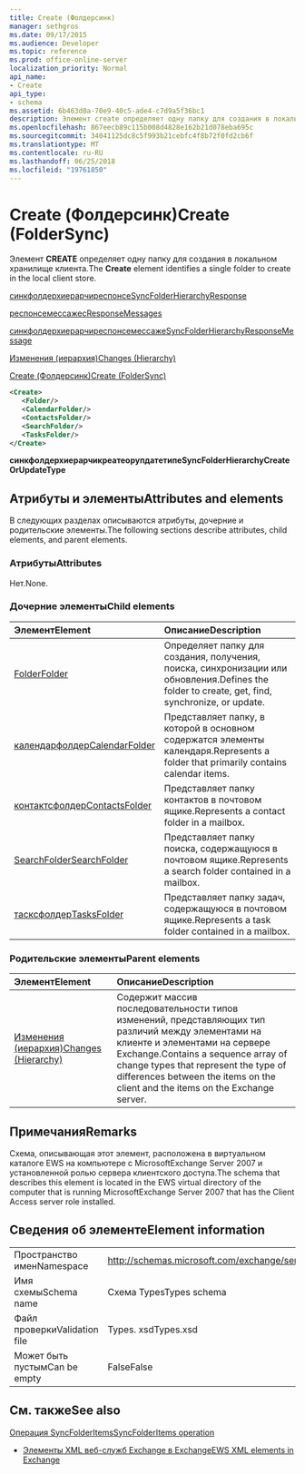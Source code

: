 ```yaml
---
title: Create (Фолдерсинк)
manager: sethgros
ms.date: 09/17/2015
ms.audience: Developer
ms.topic: reference
ms.prod: office-online-server
localization_priority: Normal
api_name:
- Create
api_type:
- schema
ms.assetid: 6b463d0a-70e9-40c5-ade4-c7d9a5f36bc1
description: Элемент create определяет одну папку для создания в локальном хранилище клиента.
ms.openlocfilehash: 867eecb89c115b008d4828e162b21d078eba695c
ms.sourcegitcommit: 34041125dc8c5f993b21cebfc4f8b72f0fd2cb6f
ms.translationtype: MT
ms.contentlocale: ru-RU
ms.lasthandoff: 06/25/2018
ms.locfileid: "19761850"
---
```

# <a name="create-foldersync"></a><span data-ttu-id="05c2e-103">Create (Фолдерсинк)</span><span class="sxs-lookup"><span data-stu-id="05c2e-103">Create (FolderSync)</span></span>

<span data-ttu-id="05c2e-104">Элемент **CREATE** определяет одну папку для создания в локальном хранилище клиента.</span><span class="sxs-lookup"><span data-stu-id="05c2e-104">The **Create** element identifies a single folder to create in the local client store.</span></span> 
  
[<span data-ttu-id="05c2e-105">синкфолдерхиерарчиреспонсе</span><span class="sxs-lookup"><span data-stu-id="05c2e-105">SyncFolderHierarchyResponse</span></span>](syncfolderhierarchyresponse.md)
  
[<span data-ttu-id="05c2e-106">респонсемессажес</span><span class="sxs-lookup"><span data-stu-id="05c2e-106">ResponseMessages</span></span>](responsemessages.md)
  
[<span data-ttu-id="05c2e-107">синкфолдерхиерарчиреспонсемессаже</span><span class="sxs-lookup"><span data-stu-id="05c2e-107">SyncFolderHierarchyResponseMessage</span></span>](syncfolderhierarchyresponsemessage.md)
  
[<span data-ttu-id="05c2e-108">Изменения (иерархия)</span><span class="sxs-lookup"><span data-stu-id="05c2e-108">Changes (Hierarchy)</span></span>](changes-hierarchy.md)
  
[<span data-ttu-id="05c2e-109">Create (Фолдерсинк)</span><span class="sxs-lookup"><span data-stu-id="05c2e-109">Create (FolderSync)</span></span>](create-foldersync.md)
  
```xml
<Create>
   <Folder/>
   <CalendarFolder/>
   <ContactsFolder/>
   <SearchFolder/>
   <TasksFolder/>
</Create>
```

 <span data-ttu-id="05c2e-110">**синкфолдерхиерарчикреатеорупдатетипе**</span><span class="sxs-lookup"><span data-stu-id="05c2e-110">**SyncFolderHierarchyCreateOrUpdateType**</span></span>
## <a name="attributes-and-elements"></a><span data-ttu-id="05c2e-111">Атрибуты и элементы</span><span class="sxs-lookup"><span data-stu-id="05c2e-111">Attributes and elements</span></span>

<span data-ttu-id="05c2e-112">В следующих разделах описываются атрибуты, дочерние и родительские элементы.</span><span class="sxs-lookup"><span data-stu-id="05c2e-112">The following sections describe attributes, child elements, and parent elements.</span></span>
  
### <a name="attributes"></a><span data-ttu-id="05c2e-113">Атрибуты</span><span class="sxs-lookup"><span data-stu-id="05c2e-113">Attributes</span></span>

<span data-ttu-id="05c2e-114">Нет.</span><span class="sxs-lookup"><span data-stu-id="05c2e-114">None.</span></span>
  
### <a name="child-elements"></a><span data-ttu-id="05c2e-115">Дочерние элементы</span><span class="sxs-lookup"><span data-stu-id="05c2e-115">Child elements</span></span>

|<span data-ttu-id="05c2e-116">**Элемент**</span><span class="sxs-lookup"><span data-stu-id="05c2e-116">**Element**</span></span>|<span data-ttu-id="05c2e-117">**Описание**</span><span class="sxs-lookup"><span data-stu-id="05c2e-117">**Description**</span></span>|
|:-----|:-----|
|[<span data-ttu-id="05c2e-118">Folder</span><span class="sxs-lookup"><span data-stu-id="05c2e-118">Folder</span></span>](folder.md) <br/> |<span data-ttu-id="05c2e-119">Определяет папку для создания, получения, поиска, синхронизации или обновления.</span><span class="sxs-lookup"><span data-stu-id="05c2e-119">Defines the folder to create, get, find, synchronize, or update.</span></span>  <br/> |
|[<span data-ttu-id="05c2e-120">календарфолдер</span><span class="sxs-lookup"><span data-stu-id="05c2e-120">CalendarFolder</span></span>](calendarfolder.md) <br/> |<span data-ttu-id="05c2e-121">Представляет папку, в которой в основном содержатся элементы календаря.</span><span class="sxs-lookup"><span data-stu-id="05c2e-121">Represents a folder that primarily contains calendar items.</span></span>  <br/> |
|[<span data-ttu-id="05c2e-122">контактсфолдер</span><span class="sxs-lookup"><span data-stu-id="05c2e-122">ContactsFolder</span></span>](contactsfolder.md) <br/> |<span data-ttu-id="05c2e-123">Представляет папку контактов в почтовом ящике.</span><span class="sxs-lookup"><span data-stu-id="05c2e-123">Represents a contact folder in a mailbox.</span></span>  <br/> |
|[<span data-ttu-id="05c2e-124">SearchFolder</span><span class="sxs-lookup"><span data-stu-id="05c2e-124">SearchFolder</span></span>](searchfolder.md) <br/> |<span data-ttu-id="05c2e-125">Представляет папку поиска, содержащуюся в почтовом ящике.</span><span class="sxs-lookup"><span data-stu-id="05c2e-125">Represents a search folder contained in a mailbox.</span></span>  <br/> |
|[<span data-ttu-id="05c2e-126">тасксфолдер</span><span class="sxs-lookup"><span data-stu-id="05c2e-126">TasksFolder</span></span>](tasksfolder.md) <br/> |<span data-ttu-id="05c2e-127">Представляет папку задач, содержащуюся в почтовом ящике.</span><span class="sxs-lookup"><span data-stu-id="05c2e-127">Represents a task folder contained in a mailbox.</span></span>  <br/> |
   
### <a name="parent-elements"></a><span data-ttu-id="05c2e-128">Родительские элементы</span><span class="sxs-lookup"><span data-stu-id="05c2e-128">Parent elements</span></span>

|<span data-ttu-id="05c2e-129">**Элемент**</span><span class="sxs-lookup"><span data-stu-id="05c2e-129">**Element**</span></span>|<span data-ttu-id="05c2e-130">**Описание**</span><span class="sxs-lookup"><span data-stu-id="05c2e-130">**Description**</span></span>|
|:-----|:-----|
|[<span data-ttu-id="05c2e-131">Изменения (иерархия)</span><span class="sxs-lookup"><span data-stu-id="05c2e-131">Changes (Hierarchy)</span></span>](changes-hierarchy.md) <br/> |<span data-ttu-id="05c2e-132">Содержит массив последовательности типов изменений, представляющих тип различий между элементами на клиенте и элементами на сервере Exchange.</span><span class="sxs-lookup"><span data-stu-id="05c2e-132">Contains a sequence array of change types that represent the type of differences between the items on the client and the items on the Exchange server.</span></span>  <br/> |
   
## <a name="remarks"></a><span data-ttu-id="05c2e-133">Примечания</span><span class="sxs-lookup"><span data-stu-id="05c2e-133">Remarks</span></span>

<span data-ttu-id="05c2e-134">Схема, описывающая этот элемент, расположена в виртуальном каталоге EWS на компьютере с MicrosoftExchange Server 2007 и установленной ролью сервера клиентского доступа.</span><span class="sxs-lookup"><span data-stu-id="05c2e-134">The schema that describes this element is located in the EWS virtual directory of the computer that is running MicrosoftExchange Server 2007 that has the Client Access server role installed.</span></span>
  
## <a name="element-information"></a><span data-ttu-id="05c2e-135">Сведения об элементе</span><span class="sxs-lookup"><span data-stu-id="05c2e-135">Element information</span></span>

|||
|:-----|:-----|
|<span data-ttu-id="05c2e-136">Пространство имен</span><span class="sxs-lookup"><span data-stu-id="05c2e-136">Namespace</span></span>  <br/> |http://schemas.microsoft.com/exchange/services/2006/types  <br/> |
|<span data-ttu-id="05c2e-137">Имя схемы</span><span class="sxs-lookup"><span data-stu-id="05c2e-137">Schema name</span></span>  <br/> |<span data-ttu-id="05c2e-138">Схема Types</span><span class="sxs-lookup"><span data-stu-id="05c2e-138">Types schema</span></span>  <br/> |
|<span data-ttu-id="05c2e-139">Файл проверки</span><span class="sxs-lookup"><span data-stu-id="05c2e-139">Validation file</span></span>  <br/> |<span data-ttu-id="05c2e-140">Types. xsd</span><span class="sxs-lookup"><span data-stu-id="05c2e-140">Types.xsd</span></span>  <br/> |
|<span data-ttu-id="05c2e-141">Может быть пустым</span><span class="sxs-lookup"><span data-stu-id="05c2e-141">Can be empty</span></span>  <br/> |<span data-ttu-id="05c2e-142">False</span><span class="sxs-lookup"><span data-stu-id="05c2e-142">False</span></span>  <br/> |
   
## <a name="see-also"></a><span data-ttu-id="05c2e-143">См. также</span><span class="sxs-lookup"><span data-stu-id="05c2e-143">See also</span></span>



[<span data-ttu-id="05c2e-144">Операция SyncFolderItems</span><span class="sxs-lookup"><span data-stu-id="05c2e-144">SyncFolderItems operation</span></span>](syncfolderitems-operation.md)


- [<span data-ttu-id="05c2e-145">Элементы XML веб-служб Exchange в Exchange</span><span class="sxs-lookup"><span data-stu-id="05c2e-145">EWS XML elements in Exchange</span></span>](ews-xml-elements-in-exchange.md)

